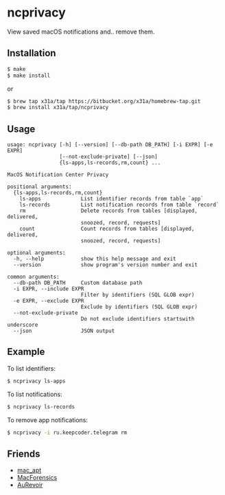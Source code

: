 # ncprivacy

View saved macOS notifications and.. remove them.

## Installation
```sh
$ make
$ make install
```
or
```sh
$ brew tap x31a/tap https://bitbucket.org/x31a/homebrew-tap.git
$ brew install x31a/tap/ncprivacy
```

## Usage
```text
usage: ncprivacy [-h] [--version] [--db-path DB_PATH] [-i EXPR] [-e EXPR]
                 [--not-exclude-private] [--json]
                 {ls-apps,ls-records,rm,count} ...

MacOS Notification Center Privacy

positional arguments:
  {ls-apps,ls-records,rm,count}
    ls-apps             List identifier records from table `app`
    ls-records          List notification records from table `record`
    rm                  Delete records from tables [displayed, delivered,
                        snoozed, record, requests]
    count               Count records from tables [displayed, delivered,
                        snoozed, record, requests]

optional arguments:
  -h, --help            show this help message and exit
  --version             show program's version number and exit

common arguments:
  --db-path DB_PATH     Custom database path
  -i EXPR, --include EXPR
                        Filter by identifiers (SQL GLOB expr)
  -e EXPR, --exclude EXPR
                        Exclude by identifiers (SQL GLOB expr)
  --not-exclude-private
                        Do not exclude identifiers startswith underscore
  --json                JSON output
```

## Example

To list identifiers:
```sh
$ ncprivacy ls-apps
```

To list notifications:
```sh
$ ncprivacy ls-records
```

To remove app notifications:
```sh
$ ncprivacy -i ru.keepcoder.telegram rm
```

## Friends
+ [mac_apt](https://github.com/ydkhatri/mac_apt)
+ [MacForensics](https://github.com/ydkhatri/MacForensics)
+ [AuRevoir](https://github.com/objective-see/AuRevoir)
